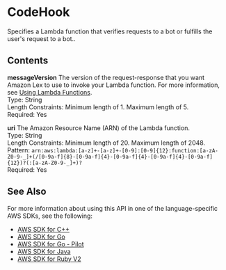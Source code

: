 # CodeHook<a name="API_CodeHook"></a>

Specifies a Lambda function that verifies requests to a bot or fulfills the user's request to a bot\.\.

## Contents<a name="API_CodeHook_Contents"></a>

 **messageVersion**   <a name="lex-Type-CodeHook-messageVersion"></a>
The version of the request\-response that you want Amazon Lex to use to invoke your Lambda function\. For more information, see [Using Lambda Functions](using-lambda.md)\.  
Type: String  
Length Constraints: Minimum length of 1\. Maximum length of 5\.  
Required: Yes

 **uri**   <a name="lex-Type-CodeHook-uri"></a>
The Amazon Resource Name \(ARN\) of the Lambda function\.  
Type: String  
Length Constraints: Minimum length of 20\. Maximum length of 2048\.  
Pattern: `arn:aws:lambda:[a-z]+-[a-z]+-[0-9]:[0-9]{12}:function:[a-zA-Z0-9-_]+(/[0-9a-f]{8}-[0-9a-f]{4}-[0-9a-f]{4}-[0-9a-f]{4}-[0-9a-f]{12})?(:[a-zA-Z0-9-_]+)?`   
Required: Yes

## See Also<a name="API_CodeHook_SeeAlso"></a>

For more information about using this API in one of the language\-specific AWS SDKs, see the following:
+  [AWS SDK for C\+\+](https://docs.aws.amazon.com/goto/SdkForCpp/lex-models-2017-04-19/CodeHook) 
+  [AWS SDK for Go](https://docs.aws.amazon.com/goto/SdkForGoV1/lex-models-2017-04-19/CodeHook) 
+  [AWS SDK for Go \- Pilot](https://docs.aws.amazon.com/goto/SdkForGoPilot/lex-models-2017-04-19/CodeHook) 
+  [AWS SDK for Java](https://docs.aws.amazon.com/goto/SdkForJava/lex-models-2017-04-19/CodeHook) 
+  [AWS SDK for Ruby V2](https://docs.aws.amazon.com/goto/SdkForRubyV2/lex-models-2017-04-19/CodeHook) 